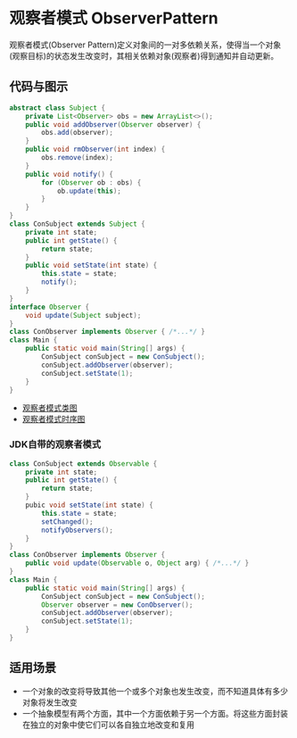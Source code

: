 # 观察者模式 ObserverPattern

观察者模式(Observer Pattern)定义对象间的一对多依赖关系，使得当一个对象(观察目标)的状态发生改变时，其相关依赖对象(观察者)得到通知并自动更新。

## 代码与图示

``` java
abstract class Subject {
    private List<Observer> obs = new ArrayList<>();
    public void addObserver(Observer observer) {
        obs.add(observer);
    }
    public void rmObserver(int index) {
        obs.remove(index);
    }
    public void notify() {
        for (Observer ob : obs) {
            ob.update(this);
        }
    }
}
class ConSubject extends Subject {
    private int state;
    public int getState() {
        return state;
    }
    public void setState(int state) {
        this.state = state;
        notify();
    }
}
interface Observer {
    void update(Subject subject);
}
class ConObserver implements Observer { /*...*/ }
class Main {
    public static void main(String[] args) {
        ConSubject conSubject = new ConSubject();
        conSubject.addObserver(observer);
        conSubject.setState(1);
    }
}
```

* [观察者模式类图](./observer-class.puml)
* [观察者模式时序图](./observer-timing.puml)

### JDK自带的观察者模式

``` java
class ConSubject extends Observable {
    private int state;
    public int getState() {
        return state;
    }
    pubic void setState(int state) {
        this.state = state;
        setChanged();
        notifyObservers();
    }
}
class ConObserver implements Observer {
    public void update(Observable o, Object arg) { /*...*/ }
}
class Main {
    public static void main(String[] args) {
        ConSubject conSubject = new ConSubject();
        Observer observer = new ConObserver();
        conSubject.addObserver(observer);
        conSubject.setState(1);
    }
}
```

## 适用场景

* 一个对象的改变将导致其他一个或多个对象也发生改变，而不知道具体有多少对象将发生改变
* 一个抽象模型有两个方面，其中一个方面依赖于另一个方面。将这些方面封装在独立的对象中使它们可以各自独立地改变和复用
